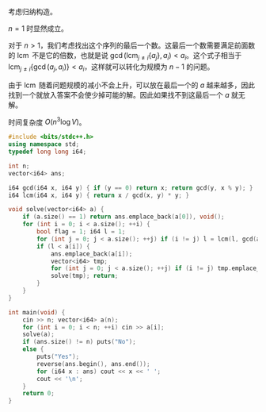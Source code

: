 考虑归纳构造。

$n=1$ 时显然成立。

对于 $n>1$，我们考虑找出这个序列的最后一个数。这最后一个数需要满足前面数的 $\operatorname{lcm}$ 不是它的倍数，也就是说 $\gcd(\operatorname{lcm}_{j\ne i}\{a_j\},a_i)<a_i$。这个式子相当于 $\operatorname{lcm}_{j\ne i}\{\gcd(a_j,a_i)\}<a_i$，这样就可以转化为规模为 $n-1$ 的问题。

由于 $\operatorname{lcm}$ 随着问题规模的减小不会上升，可以放在最后一个的 $a$ 越来越多，因此找到一个就放入答案不会使少掉可能的解。因此如果找不到这最后一个 $a$ 就无解。

时间复杂度 $O(n^3\log V)$。

```cpp
#include <bits/stdc++.h>
using namespace std;
typedef long long i64; 

int n; 
vector<i64> ans; 

i64 gcd(i64 x, i64 y) { if (y == 0) return x; return gcd(y, x % y); }
i64 lcm(i64 x, i64 y) { return x / gcd(x, y) * y; }

void solve(vector<i64> a) {
    if (a.size() == 1) return ans.emplace_back(a[0]), void(); 
    for (int i = 0; i < a.size(); ++i) {
        bool flag = 1; i64 l = 1;
        for (int j = 0; j < a.size(); ++j) if (i != j) l = lcm(l, gcd(a[j], a[i])); 
        if (l < a[i]) {
            ans.emplace_back(a[i]); 
            vector<i64> tmp; 
            for (int j = 0; j < a.size(); ++j) if (i != j) tmp.emplace_back(a[j]);
            solve(tmp); return; 
        }
    }
}

int main(void) {
    cin >> n; vector<i64> a(n); 
    for (int i = 0; i < n; ++i) cin >> a[i]; 
    solve(a); 
    if (ans.size() != n) puts("No"); 
    else {
        puts("Yes"); 
        reverse(ans.begin(), ans.end()); 
        for (i64 x : ans) cout << x << ' '; 
        cout << '\n'; 
    }
    return 0;
}
```